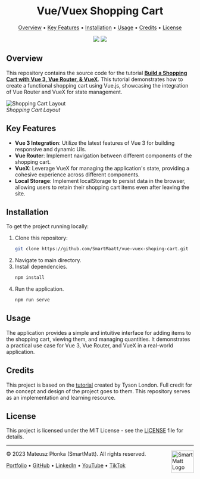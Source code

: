 <h1 align="center">
    Vue/Vuex Shopping Cart
</h1>

<p align="center">
  <a href="#overview">Overview</a> •
  <a href="#key-features">Key Features</a> •
  <a href="#installation">Installation</a> •
  <a href="#usage">Usage</a> •
  <a href="#credits">Credits</a> •
  <a href="#license">License</a>
</p>

<p align="center">
  <img src="https://img.shields.io/badge/License-MIT-yellow.svg" />
  <img src="https://img.shields.io/badge/Authors-SmartMatt-blue" />
</p>

## Overview
This repository contains the source code for the tutorial [**Build a Shopping Cart with Vue 3, Vue Router, & VueX**](https://www.youtube.com/watch?v=oWt4jYThJCo). This tutorial demonstrates how to create a functional shopping cart using Vue.js, showcasing the integration of Vue Router and VueX for state management.

![Shopping Cart Layout](https://smartmatt.pl/github/vue-vuex-shopping-cart/vue-shopping-cart.png)
<br>*Shopping Cart Layout*

## Key Features
- **Vue 3 Integration**: Utilize the latest features of Vue 3 for building responsive and dynamic UIs.
- **Vue Router**: Implement navigation between different components of the shopping cart.
- **VueX**: Leverage VueX for managing the application's state, providing a cohesive experience across different components.
- **Local Storage**: Implement localStorage to persist data in the browser, allowing users to retain their shopping cart items even after leaving the site.

## Installation
To get the project running locally:

1. Clone this repository:
   ```sh
   git clone https://github.com/SmartMaatt/vue-vuex-shoping-cart.git
   ```
2. Navigate to main directory.
3. Install dependencies.
   ```sh
   npm install
   ```
4. Run the application.
   ```sh
   npm run serve
   ```
## Usage
The application provides a simple and intuitive interface for adding items to the shopping cart, viewing them, and managing quantities. It demonstrates a practical use case for Vue 3, Vue Router, and VueX in a real-world application.

## Credits
This project is based on the [tutorial](https://www.youtube.com/watch?v=oWt4jYThJCo) created by Tyson London. Full credit for the concept and design of the project goes to them. This repository serves as an implementation and learning resource.

## License
This project is licensed under the MIT License - see the [LICENSE](LICENSE) file for details.

---
&copy; 2023 Mateusz Płonka (SmartMatt). All rights reserved.
<a href="https://smartmatt.pl/">
    <img src="https://smartmatt.pl/github/smartmatt-logo.png" title="SmartMatt Logo" align="right" width="60" />
</a>

<p align="left">
  <a href="https://smartmatt.pl/">Portfolio</a> •
  <a href="https://github.com/SmartMaatt">GitHub</a> •
  <a href="https://www.linkedin.com/in/mateusz-p%C5%82onka-328a48214/">LinkedIn</a> •
  <a href="https://www.youtube.com/user/SmartHDesigner">YouTube</a> •
  <a href="https://www.tiktok.com/@smartmaatt">TikTok</a>
</p>
